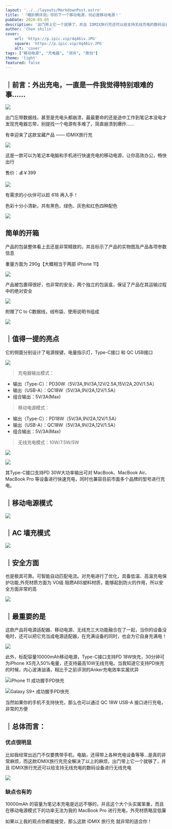 ```yaml
---
layout: '../../layouts/MarkdownPost.astro'
title: '『瞎折腾评测』你的下一个移动电源，何必是移动电源！'
pubDate: 2020-05-05
description: '出门带上它一个就够了，并且 IDMIX旅行充还可以给支持无线充电的数码设备进行无线充'
author: 'Chen shilin'
cover:
    url: 'https://p.ipic.vip/4q46iv.JPG'
    square: 'https://p.ipic.vip/4q46iv.JPG'
    alt: 'cover'
tags: ["移动电源", "充电器", "测评", "原创"]
theme: 'light'
featured: false
---
```


## ｜前言：外出充电，一直是一件我觉得特别艰难的事……

![](https://zaaap-1254235226.cos.ap-guangzhou.myqcloud.com/short_pic/2020/05/04/3299033553420714-1588580510979.JPG?size=4032x2268&imageMogr2/format/jpeg/quality/60)

出门忘带数据线，甚至是充电头都崩溃，最最要命的还是途中工作到笔记本没电才发现充电器忘带，别提找一个电源有多难了，简直崩溃到爆炸......

有幸迎来了这款宝藏产品 —— IDMIX旅行充

![](https://zaaap-1254235226.cos.ap-guangzhou.myqcloud.com/short_pic/2020/05/04/028931548114191852-1588580553789.JPG?size=4032x2268&imageMogr2/format/jpeg/quality/60)

这是一款可以为笔记本电脑和手机进行快速充电的移动电源，让你高效办公，畅快出行

售价：💰￥399

![](https://zaaap-1254235226.cos.ap-guangzhou.myqcloud.com/short_pic/2020/05/04/9500897428896877-1588583854689.png?size=954x336&imageMogr2/format/jpeg/quality/60)

有需求的小伙伴可以趁 618 再入手！

色彩十分小清新，共有黑色、绿色、灰色和红色四种配色

![](https://zaaap-1254235226.cos.ap-guangzhou.myqcloud.com/short_pic/2020/05/04/00297770662769703-1588580580825.jpg?size=790x444&imageMogr2/format/jpeg/quality/60)

## 简单的开箱

产品的包装整体看上去还是非常精致的，并且标示了产品的实物图及产品各项参数信息

重量方面为 290g【大概相当于两部 iPhone 11】

![](https://zaaap-1254235226.cos.ap-guangzhou.myqcloud.com/short_pic/2020/05/04/17670043685952241-1588580620757.JPG?size=3867x2175&imageMogr2/format/jpeg/quality/60)

产品被包裹得很好，也非常的安全，两个独立的包装盒，保证了产品在其运输过程中的绝对安全

![](https://zaaap-1254235226.cos.ap-guangzhou.myqcloud.com/short_pic/2020/05/04/7430015122458893-1588580667673.JPG?size=4032x2268&imageMogr2/format/jpeg/quality/60)

附赠了C to C数据线，绒布袋、使用说明书组成

![](https://zaaap-1254235226.cos.ap-guangzhou.myqcloud.com/short_pic/2020/05/04/07675478209283226-1588580906810.JPG?size=3372x1897&imageMogr2/format/jpeg/quality/60)

## ｜值得一提的亮点

它的侧面分别设计了电源按键，电量指示灯，Type-C接口 和 QC USB接口

![](https://zaaap-1254235226.cos.ap-guangzhou.myqcloud.com/short_pic/2020/05/04/0836642759541053-1588580935543.JPG?size=4032x2268&imageMogr2/format/jpeg/quality/60)

> 充电器输出模式：
> 
- 输出（Type-C）：PD30W（5V/3A,9V/3A,12V/2.5A,15V/2A,20V/1.5A）
- 输出（USB-A）：QC18W（5V/3A,9V/2A,12V/1.5A）
- 组合输出：5V/3A(Max)

> 移动电源模式：
> 
- 输出（Type-C）：PD18W（5V/3A,9V/2A,12V/1.5A）
- 输出（USB-A）：QC18W（5V/3A,9V/2A,12V/1.5A）
- 组合输出：5V/3A(Max)

> 无线充电模式：10W/7.5W/5W
> 

![](https://zaaap-1254235226.cos.ap-guangzhou.myqcloud.com/short_pic/2020/05/04/397164976516017-1588580958759.JPG?size=4032x2268&imageMogr2/format/jpeg/quality/60)

![](https://zaaap-1254235226.cos.ap-guangzhou.myqcloud.com/short_pic/2020/05/04/3500738879064149-1588580998075.JPG?size=4032x2268&imageMogr2/format/jpeg/quality/60)

其Type-C接口支持PD 30W大功率输出可对 MacBook、MacBook Air、MacBook Pro 等设备进行快速充电，同时也兼容目前市面多个品牌的型号进行充电。

## ｜移动电源模式

![](https://zaaap-1254235226.cos.ap-guangzhou.myqcloud.com/short_pic/2020/05/04/4923531422991836-1588581201507.JPG?size=4032x2268&imageMogr2/format/jpeg/quality/60)

## ｜AC 墙充模式

![](https://zaaap-1254235226.cos.ap-guangzhou.myqcloud.com/short_pic/2020/05/04/16474123114078432-1588581190981.JPG?size=4032x2268&imageMogr2/format/jpeg/quality/60)

## ｜安全方面

也是极其可靠。可智能自动匹配电流。对充电进行了优化，具备低温、高温充电保护功能,外壳材质方面为 VO级 阻燃ABS塑料材质，能够起到防火的作用，所以安全方面非常的高

![](https://zaaap-1254235226.cos.ap-guangzhou.myqcloud.com/short_pic/2020/05/04/6021748941844767-1588581247592.JPG?size=4032x2268&imageMogr2/format/jpeg/quality/60)

## ｜最重要的是

这款产品将电源适配器、移动电源、无线充三大功能融合在了一起，当你的设备没电时，还可以把它充当成电源适配器，在充满设备的同时，也会为它自身充满电！

![](https://zaaap-1254235226.cos.ap-guangzhou.myqcloud.com/short_pic/2020/05/04/5266244374281788-1588581277839.JPG?size=4032x2268&imageMogr2/format/jpeg/quality/60)

此外，标配容量10000mAh移动电源，Type-C接口支持PD 18W快充，30分钟可为iPhone XS充入50%电量，还支持最高10W无线充电。当我知道它支持PD快充的时候，内心波涛汹涌，相比于之前评测的Anker充电效率实属优异

![iPhone 11 成功握手PD快充](https://zaaap-1254235226.cos.ap-guangzhou.myqcloud.com/short_pic/2020/05/04/5008674663145709-1588581300896.JPG?size=3514x1977&imageMogr2/format/jpeg/quality/60)

![Galaxy S9+ 成功握手PD快充](https://zaaap-1254235226.cos.ap-guangzhou.myqcloud.com/short_pic/2020/05/04/21428502020176454-1588581319657.JPG?size=4032x2268&imageMogr2/format/jpeg/quality/60)

当然如果你的手机不支持快充，那么也可以通过 QC 18W USB-A 接口进行充电，非常的方便

## ｜总体而言：

### 优点很明显

比如我经常出远门不仅要携带手机，电脑，还得带上各种充电设备等等…是真的非常麻烦，而这款IDMIX旅行充完全解决了以上的麻烦，出门带上它一个就够了，并且 IDMIX旅行充还可以给支持无线充电的数码设备进行无线充电

![](https://zaaap-1254235226.cos.ap-guangzhou.myqcloud.com/short_pic/2020/05/04/694908461570668-1588581407090.JPG?size=4032x2268&imageMogr2/format/jpeg/quality/60)

### 缺点也有的

10000mAh 的容量为笔记本充电是远远不够的，并且这个大个头实属笨重，而且在移动电源模式下的功率无法为我的 MacBook Pro 进行充电，外壳材质略显低廉

如果以上我的观点你都能接受，那么这款 IDMIX 旅行充 就非常的适合你！
